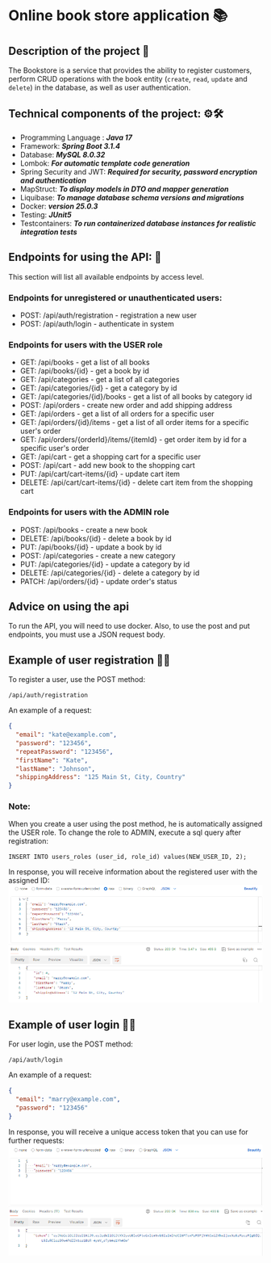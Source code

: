 # Online book store application 📚
## Description of the project 📖

The Bookstore is a service that provides the ability to register customers, perform CRUD operations with the
book entity (`create`, `read`, `update` and `delete`) in the database, as well as user authentication.

## Technical components of the project: ⚙️🛠
* Programming Language : **_Java 17_**
* Framework: **_Spring Boot 3.1.4_**
* Database: **_MySQL 8.0.32_**
* Lombok: **_For automatic template code generation_**
* Spring Security and JWT: **_Required for security, password encryption and authentication_**
* MapStruct: **_To display models in DTO and mapper generation_**
* Liquibase: **_To manage database schema versions and migrations_**
* Docker: **_version 25.0.3_**
* Testing: **_JUnit5_**
* Testcontainers: **_To run containerized database instances for realistic integration tests_**

## Endpoints for using the API: 📍

This section will list all available endpoints by access level.

### Endpoints for unregistered or unauthenticated users:
* POST: /api/auth/registration - registration a new user
* POST: /api/auth/login - authenticate in system
### Endpoints for users with the USER role
* GET: /api/books - get a list of all books
* GET: /api/books/{id} - get a book by id
* GET: /api/categories - get a list of all categories
* GET: /api/categories/{id} - get a category by id
* GET: /api/categories/{id}/books - get a list of all books by category id
* POST: /api/orders - create new order and add shipping address
* GET: /api/orders - get a list of all orders for a specific user
* GET: /api/orders/{id}/items - get a list of all order items for a specific user's order
* GET: /api/orders/{orderId}/items/{itemId} - get order item by id for a specific user's order
* GET: /api/cart - get a shopping cart for a specific user
* POST: /api/cart - add new book to the shopping cart
* PUT: /api/cart/cart-items/{id} - update cart item
* DELETE: /api/cart/cart-items/{id} - delete cart item from the shopping cart
### Endpoints for users with the ADMIN role
* POST: /api/books - create a new book
* DELETE: /api/books/{id} - delete a book by id
* PUT: /api/books/{id} - update a book by id
* POST: /api/categories - create a new category
* PUT: /api/categories/{id} - update a category by id
* DELETE: /api/categories/{id} - delete a category by id
* PATCH: /api/orders/{id} - update order's status

## Advice on using the api

To run the API, you will need to use docker. Also, to use the post and put endpoints, you must use a JSON request body.

## Example of user registration 👨‍💻

To register a user, use the POST method:
```code
/api/auth/registration
```
An example of a request:
```json
{
  "email": "kate@example.com",
  "password": "123456",
  "repeatPassword": "123456",
  "firstName": "Kate",
  "lastName": "Johnson",
  "shippingAddress": "125 Main St, City, Country"
}
```

### **Note:**
When you create a user using the post method, he is automatically assigned the USER role. 
To change the role to ADMIN, execute a sql query after registration:
```code
INSERT INTO users_roles (user_id, role_id) values(NEW_USER_ID, 2);
```
In response, you will receive information about the registered user with the assigned ID:
![img.png](RegistrationExample.png)

## Example of user login 👨‍💻

For user login, use the POST method:
```code
/api/auth/login
```
An example of a request:
```json
{
  "email": "marry@example.com",
  "password": "123456"
}
```
In response, you will receive a unique access token that you can use for further requests:
![img.png](LoginExample.png)
